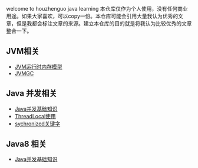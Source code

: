 welcome to houzhenguo java learning
本仓库仅作为个人使用，没有任何商业用途。如果大家喜欢，可以copy一份。本仓库可能会引用大量我认为优秀的文章，但是我都会标注文章的来源。建立本仓库的目的就是将我认为比较优秀的文章整合一下。

## JVM相关   
- [JVM运行时内存模型](./docs/jvm/jvm系列(一)内存结构.md)
- [JVMGC](./docs/jvm/jvm系列(二)GC.md)

## Java 并发相关
- [Java并发基础知识](./docs/java/multithread/currentbase.md)
- [ThreadLocal使用](./docs/java/multithread/threadlocal.md)
- [sychronized关键字](./docs/java/multithread/synchronized.md)

## Java8 相关

- [Java并发基础知识](./docs/java/java8/java8Tutotial.md)